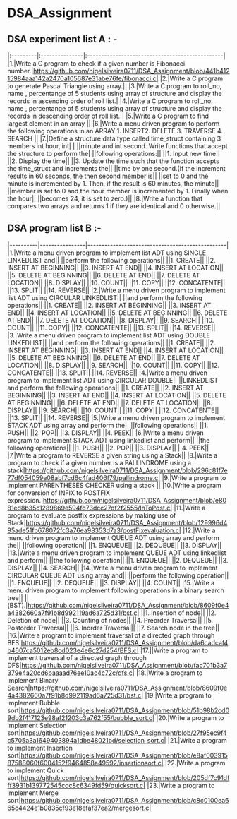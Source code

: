 # DSA_Assignment

## DSA experiment list A  : - 

|:---------|:---------------|:------------------------------------------------|
|1.|Write a C program to check if a given number is Fibonacci number.|https://github.com/nigelsilveira0711/DSA_Assignment/blob/441b41215984aaa142a2470a105687e31abe76fe/fibonacci.c|
|2.|Write a C program to generate Pascal Triangle using array.||
|3.|Write a C program to roll_no, name , percentange of 5 students using array of structure and display the records in ascending order of roll list.|
|4.|Write a C program to roll_no, name , percentange of 5 students using array of structure and display the records in descending order of roll list.||
|5.|Write a C program to find largest element in an array ||
|6.|Write a menu driven program to perform the following operations in an ARRAY 1. INSERT2. DELETE 3. TRAVERSE 4. SEARCH ||
|7.|Define a structure data type called time_struct containing 3 members int hour, int| |
||minute and int second. Write functions that accept the structure to perform the|
||following operations:||
||1. Input new time||
||2. Display the time||
||3. Update the time such that the function accepts the time_struct and increments the||
||time by one second.(If the increment results in 60 seconds, the then second member is||
||set to 0 and the minute is incremented by 1. Then, if the result is 60 minutes, the minute||
||member is set to 0 and the hour member is incremented by 1. Finally when the hour||
||becomes 24, it is set to zero.)||
|8.|Write a function that compares two arrays and returns 1 if they are identical and 0 otherwise.||


## DSA program list B :-

|----------|----------------|-------------------------------------------------|
|1.|Write a menu driven program to implement list ADT using SINGLE LINKEDLIST and||
||perform the following operations||
||1. CREATE||
||2. INSERT AT BEGINNING||
||3. INSERT AT END||
||4. INSERT AT LOCATION||
||5. DELETE AT BEGINNING||
||6. DELETE AT END||
||7. DELETE AT LOCATION||
||8. DISPLAY||
||10. COUNT||
||11. COPY||
||12. CONCATENTE||
||13. SPLIT||
||14. REVERSE||
|2.|Write a menu driven program to implement list ADT using CIRCULAR LINKEDLIST||
||and perform the following operations||
||1. CREATE||
||2. INSERT AT BEGINNING||
||3. INSERT AT END||
||4. INSERT AT LOCATION||
||5. DELETE AT BEGINNING||
||6. DELETE AT END||
||7. DELETE AT LOCATION||
||8. DISPLAY||
||9. SEARCH||
||10. COUNT||
||11. COPY||
||12. CONCATENTE||
||13. SPLIT||
||14. REVERSE||
|3.|Write a menu driven program to implement list ADT using DOUBLE LINKEDLIST||
||and perform the following operations||
||1. CREATE||
||2. INSERT AT BEGINNING||
||3. INSERT AT END||
||4. INSERT AT LOCATION||
||5. DELETE AT BEGINNING||
||6. DELETE AT END||
||7. DELETE AT LOCATION||
||8. DISPLAY||
||9. SEARCH||
||10. COUNT||
||11. COPY||
||12. CONCATENTE||
||13. SPLIT||
||14. REVERSE||
|4.|Write a menu driven program to implement list ADT using CIRCULAR DOUBLE||
||LINKEDLIST and perform the following operations||
||1. CREATE||
||2. INSERT AT BEGINNING||
||3. INSERT AT END||
||4. INSERT AT LOCATION||
||5. DELETE AT BEGINNING||
||6. DELETE AT END||
||7. DELETE AT LOCATION||
||8. DISPLAY||
||9. SEARCH||
||10. COUNT||
||11. COPY||
||12. CONCATENTE||
||13. SPLIT||
||14. REVERSE||
|5.|Write a menu driven program to implement STACK ADT using array and perform the||
||following operations||
||1. PUSH||
||2. POP||
||3. DISPLAY||
||4. PEEK||
|6.|Write a menu driven program to implement STACK ADT using linkedlist and perform||
||the following operations||
||1. PUSH||
||2. POP||
||3. DISPLAY||
||4. PEEK||
|7.|Write a program to REVERSE a given string using a Stack||
|8.|Write a program to check if a given number is a PALLINDROME using a stack|https://github.com/nigelsilveira0711/DSA_Assignment/blob/296c81f7e77df054059e08abf7cd6c4fad406f79/pallindrome.c|
|9.|Write a program to implement PARENTHESES CHECKER using a stack ||
|10.|Write a program for conversion of INFIX to POSTFIX expression.|https://github.com/nigelsilveira0711/DSA_Assignment/blob/e8081ed8b35c1289869e594fd73dcc27df2f2555/InToPost.c|
|11.|Write a program to evaluate postfix expressions by making use of Stack|https://github.com/nigelsilveira0711/DSA_Assignment/blob/129996d495ade51fb678072fc3a76ea98353d7a3/postFixevaluation.c|
|12.|Write a menu driven program to implement QUEUE ADT using array and perform the||
||following operation||
||1. ENQUEUE||
||2. DEQUEUE||
||3. DISPLAY||
|13.|Write a menu driven program to implement QUEUE ADT using linkedlist and perform||
||the following operation||
||1. ENQUEUE||
||2. DEQUEUE||
||3. DISPLAY||
||4. SEARCH||
|14.|Write a menu driven program to implement CIRCULAR QUEUE ADT using array and||
||perform the following operation||
||1. ENQUEUE||
||2. DEQUEUE||
||3. DISPLAY||
||4. COUNT||
|15.|Write a menu driven program to implement following operations in a binary search tree||
||(BST).|https://github.com/nigelsilveira0711/DSA_Assignment/blob/8609f0e4a4382660a7f91b8d992119ad6a725d31/bst.c|
||1. Insertion of node||
||2. Deletion of node||
||3. Counting of nodes||
||4. Preorder Traversal||
||5. Postorder Traversal||
||6. Inorder Traversal||
||7. Search node in the tree||
|16.|Write a program to implement traversal of a directed graph through BFS|https://github.com/nigelsilveira0711/DSA_Assignment/blob/da6cadcaf4b4607ca5012eb8cd023e4e6c27d254/BFS.c|
|17.||Write a program to implement traversal of a directed graph through DFS|https://github.com/nigelsilveira0711/DSA_Assignment/blob/fac701b3a7379e4a20cd6baaaad76ee10ac4c72c/dfs.c|
|18.|Write a program to implement Binary Search|https://github.com/nigelsilveira0711/DSA_Assignment/blob/8609f0e4a4382660a7f91b8d992119ad6a725d31/bst.c|
|19.|Write a program to implement Bubble sort|https://github.com/nigelsilveira0711/DSA_Assignment/blob/51b98b2cd09db2f417123e98af21203c3a762f55/bubble_sort.c|
|20.|Write a program to implement Selection sort|https://github.com/nigelsilveira0711/DSA_Assignment/blob/27f95ec9f4c5705a3a1649403894a1dbe48021bd/selection_sort.c|
|21.|Write a program to implement Insertion sort|https://github.com/nigelsilveira0711/DSA_Assignment/blob/e8af00391587588060f6004152f9464858a49592/insertionsort.c|
|22.|Write a program to implement Quick sort|https://github.com/nigelsilveira0711/DSA_Assignment/blob/205df7c91dfff3931b139772545cdc8c6349fd59/quicksort.c|
|23.|Write a program to implement Merge sort|https://github.com/nigelsilveira0711/DSA_Assignment/blob/c8c0100ea665c4424e1b0835cf93e18efaf37ea2/mergesort.c|



